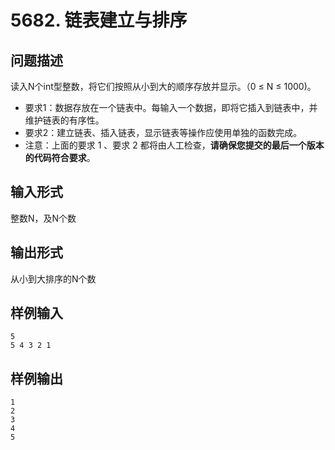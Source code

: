 # 5682. 链表建立与排序

## 问题描述
读入N个int型整数，将它们按照从小到大的顺序存放并显示。（0 ≤ N ≤ 1000)。

- 要求1：数据存放在一个链表中。每输入一个数据，即将它插入到链表中，并维护链表的有序性。
- 要求2：建立链表、插入链表，显示链表等操作应使用单独的函数完成。
- 注意：上面的要求 1 、要求 2 都将由人工检查，**请确保您提交的最后一个版本的代码符合要求**。

## 输入形式
整数N，及N个数

## 输出形式
从小到大排序的N个数

## 样例输入
```
5
5 4 3 2 1
```

## 样例输出
```
1
2
3
4
5
```
